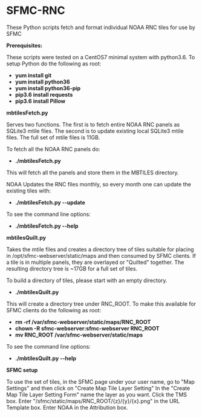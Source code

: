 # SFMC-RNC

These Python scripts fetch and format individual NOAA RNC tiles for use by SFMC

**Prerequisites:**

These scripts were tested on a CentOS7 minimal system with python3.6. To setup Python do the following as root:

- **yum install git**
- **yum install python36**
- **yum install python36-pip**
- **pip3.6 install requests**
- **pip3.6 install Pillow**

**mbtilesFetch.py**

Serves two functions. The first is to fetch entire NOAA RNC panels as SQLite3 mtile files.
The second is to update existing local SQLite3 mtile files. The full set of mtile files is 11GB.

To fetch all the NOAA RNC panels do:

- **./mbtilesFetch.py**

This will fetch all the panels and store them in the MBTILES directory.

NOAA Updates the RNC files monthly, so every month one can update the existing tiles with:

- **./mbtilesFetch.py --update**

To see the command line options:

- **./mbtilesFetch.py --help**

**mbtilesQuilt.py**

Takes the mtile files and creates a directory tree of tiles suitable for placing in
/opt/sfmc-webserver/static/maps and then consumed by SFMC clients. If a tile is in multiple panels, they are overlayed or "Quilted" together. The resulting directory tree is ~17GB for a full set of tiles.

To build a directory of tiles, please start with an empty directory.

- **./mbtilesQuilt.py**

This will create a directory tree under RNC_ROOT. To make this available for SFMC clients do the following as root:

- **rm -rf /var/sfmc-webserver/static/maps/RNC_ROOT**
- **chown -R sfmc-webserver:sfmc-webserver RNC_ROOT**
- **mv RNC_ROOT /var/sfmc-webserver/static/maps**

To see the command line options:

- **./mbtilesQuilt.py --help**

**SFMC setup**

To use the set of tiles, in the SFMC page under your user name, go to "Map Settings" 
and then click on "Create Map Tile Layer Setting" 
In the "Create Map Tile Layer Setting Form" name the layer as you want. Click the TMS box.
Enter "/sfmc/static/maps/RNC_ROOT/{z}/{y}/{x}.png" in the URL Template box.
Enter NOAA in the Attribution box.
